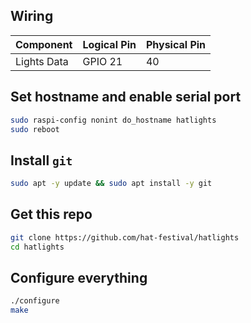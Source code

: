 ## Wiring

| Component   | Logical Pin | Physical Pin |
| ----------- | ----------- | ------------ |
| Lights Data | GPIO 21     | 40           |

## Set hostname and enable serial port

```bash
sudo raspi-config nonint do_hostname hatlights
sudo reboot
```

## Install `git`

```bash
sudo apt -y update && sudo apt install -y git
```

## Get this repo

```bash
git clone https://github.com/hat-festival/hatlights
cd hatlights
```

## Configure everything

```bash
./configure
make
```
